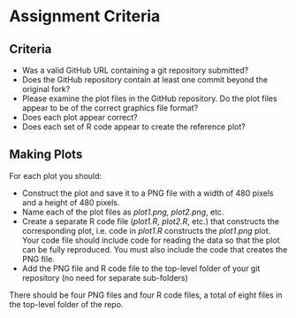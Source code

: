 # Assignment Criteria

## Criteria

* Was a valid GitHub URL containing a git repository submitted?
* Does the GitHub repository contain at least one commit beyond the original fork?
* Please examine the plot files in the GitHub repository. Do the plot files appear to be of the correct graphics file format?
* Does each plot appear correct?
* Does each set of R code appear to create the reference plot?


## Making Plots

For each plot you should: 
* Construct the plot and save it to a PNG file with a width of 480 pixels and a height of 480 pixels.
* Name each of the plot files as *plot1.png, plot2.png*, etc.
* Create a separate R code file (*plot1.R*, *plot2.R*, etc.) that constructs the corresponding plot, i.e. code in *plot1.R* constructs the *plot1.png* plot. Your code file should include code for reading the data so that the plot can be fully reproduced. You must also include the code that creates the PNG file.
* Add the PNG file and R code file to the top-level folder of your git repository (no need for separate sub-folders)

There should be four PNG files and four R code files, a total of eight files in the top-level folder of the repo.
